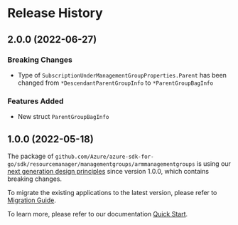 # Release History

## 2.0.0 (2022-06-27)
### Breaking Changes

- Type of `SubscriptionUnderManagementGroupProperties.Parent` has been changed from `*DescendantParentGroupInfo` to `*ParentGroupBagInfo`

### Features Added

- New struct `ParentGroupBagInfo`


## 1.0.0 (2022-05-18)

The package of `github.com/Azure/azure-sdk-for-go/sdk/resourcemanager/managementgroups/armmanagementgroups` is using our [next generation design principles](https://azure.github.io/azure-sdk/general_introduction.html) since version 1.0.0, which contains breaking changes.

To migrate the existing applications to the latest version, please refer to [Migration Guide](https://aka.ms/azsdk/go/mgmt/migration).

To learn more, please refer to our documentation [Quick Start](https://aka.ms/azsdk/go/mgmt).